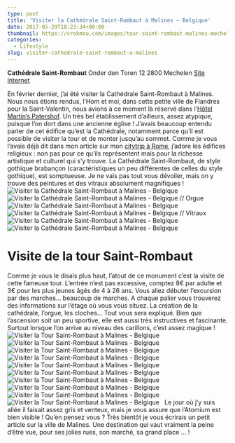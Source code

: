 ```yaml
---
type: post
title: 'Visiter la Cathédrale Saint-Rombaut à Malines – Belgique'
date: 2017-05-29T18:23:34+00:00
thumbnail: https://crokmou.com/images/tour-saint-rombaut-malines-mechelen-flandres-belgique-crokmou-blog-cuisine-voyage-1.jpg
categories:
  - Lifestyle
slug: visiter-cathedrale-saint-rombaut-a-malines
---
```


**Cathédrale Saint-Rombaut**
Onder den Toren 12
2800 Mechelen
[Site Internet](https://toerisme.mechelen.be/montez-au-sommet-de-la-tour-saint-rombaut)

En février dernier, j’ai été visiter la Cathédrale Saint-Rombaut à Malines. Nous nous étions rendus, l’Hom et moi, dans cette petite ville de Flandres pour la Saint-Valentin, nous avions à ce moment là réservé dans l’[Hôtel Martin’s Patershof](http://www.crokmou.com/2017/03/dormir-eglise-hotel-martins-patershof-a-malines-belgique). Un très bel établissement d’ailleurs, assez atypique, puisque l’on dort dans une ancienne église ! J’avais beaucoup entendu parler de cet édifice qu’est la Cathédrale, notamment parce qu’il est possible de visiter la tour et de monter jusqu’au sommet. Comme je vous l’avais déjà dit dans mon article sur mon [citytrip à Rome](https://www.crokmou.com/2017/01/citytrip-a-rome-italie), j’adore les édifices religieux : non pas pour ce qu’ils représentent mais pour la richesse artistique et culturel qui s’y trouve. La Cathédrale Saint-Rombaut, de style gothique brabançon (caractéristiques un peu différentes de celles du style gothique), est somptueuse. Je ne vais pas tout vous dévoiler, mais on y trouve des peintures et des vitraux absolument magnifiques !   ![Visiter la Cathédrale Saint-Rombaut à Malines - Belgique](https://crokmou.com/images/tour-saint-rombaut-malines-mechelen-flandres-belgique-crokmou-blog-cuisine-voyage-1-1_ypkasp.jpg "Visiter la Cathédrale Saint-Rombaut à Malines - Belgique") ![Visiter la Cathédrale Saint-Rombaut à Malines - Belgique // Orgue](https://crokmou.com/images/tour-saint-rombaut-malines-mechelen-flandres-belgique-crokmou-blog-cuisine-voyage-1-2_dcgxz4.jpg "Visiter la Cathédrale Saint-Rombaut à Malines - Belgique // Orgue") ![Visiter la Cathédrale Saint-Rombaut à Malines - Belgique ](https://crokmou.com/images/tour-saint-rombaut-malines-mechelen-flandres-belgique-crokmou-blog-cuisine-voyage-1-3_biyfdz.jpg "Visiter la Cathédrale Saint-Rombaut à Malines - Belgique") ![Visiter la Cathédrale Saint-Rombaut à Malines - Belgique // Vitraux](https://crokmou.com/images/tour-saint-rombaut-malines-mechelen-flandres-belgique-crokmou-blog-cuisine-voyage-1-5_y9dyiw.jpg "Visiter la Cathédrale Saint-Rombaut à Malines - Belgique // Vitraux") ![Visiter la Cathédrale Saint-Rombaut à Malines - Belgique ](https://crokmou.com/images/tour-saint-rombaut-malines-mechelen-flandres-belgique-crokmou-blog-cuisine-voyage-1-4_iyl29m.jpg "Visiter la Cathédrale Saint-Rombaut à Malines - Belgique ")![Visiter la Cathédrale Saint-Rombaut à Malines - Belgique](https://crokmou.com/images/tour-saint-rombaut-malines-mechelen-flandres-belgique-crokmou-blog-cuisine-voyage-1-6_jqu7op.jpg "Visiter la Cathédrale Saint-Rombaut à Malines - Belgique")

# Visite de la tour Saint-Rombaut

Comme je vous le disais plus haut, l’atout de ce monument c’est la visite de cette fameuse tour. L’entrée n’est pas excessive, comptez 8€ par adulte et 3€ pour les plus jeunes âgés de 4 à 26 ans. Vous allez débuter l’excursion par des marches… beaucoup de marches. A chaque palier vous trouverez des informations sur l’étage où vous vous situez. La création de la cathédrale, l’orgue, les cloches… Tout vous sera expliqué. Bien que l’ascension soit un peu sportive, elle est aussi très instructives et fascinante. Surtout lorsque l’on arrive au niveau des carillons, c’est assez magique !     ![Visiter la Tour Saint-Rombaut à Malines - Belgique](https://crokmou.com/images/tour-saint-rombaut-malines-mechelen-flandres-belgique-crokmou-blog-cuisine-voyage-1-7_fu1fik.jpg "Visiter la Tour Saint-Rombaut à Malines - Belgique") ![Visiter la Tour Saint-Rombaut à Malines - Belgique](https://crokmou.com/images/tour-saint-rombaut-malines-mechelen-flandres-belgique-crokmou-blog-cuisine-voyage-1-8_nfsr7k.jpg "Visiter la Tour Saint-Rombaut à Malines - Belgique") ![Visiter la Tour Saint-Rombaut à Malines - Belgique](https://crokmou.com/images/tour-saint-rombaut-malines-mechelen-flandres-belgique-crokmou-blog-cuisine-voyage-1-9_fdnnq8.jpg "Visiter la Tour Saint-Rombaut à Malines - Belgique") ![Visiter la Tour Saint-Rombaut à Malines - Belgique](https://crokmou.com/images/tour-saint-rombaut-malines-mechelen-flandres-belgique-crokmou-blog-cuisine-voyage-1-10_soffev.jpg "Visiter la Tour Saint-Rombaut à Malines - Belgique") ![Visiter la Tour Saint-Rombaut à Malines - Belgique](https://crokmou.com/images/tour-saint-rombaut-malines-mechelen-flandres-belgique-crokmou-blog-cuisine-voyage-1-12_h1mrvc.jpg "Visiter la Tour Saint-Rombaut à Malines - Belgique") ![Visiter la Tour Saint-Rombaut à Malines - Belgique](https://crokmou.com/images/tour-saint-rombaut-malines-mechelen-flandres-belgique-crokmou-blog-cuisine-voyage-1-11_uk2m8d.jpg "Visiter la Tour Saint-Rombaut à Malines - Belgique") ![Visiter la Tour Saint-Rombaut à Malines - Belgique](https://crokmou.com/images/tour-saint-rombaut-malines-mechelen-flandres-belgique-crokmou-blog-cuisine-voyage-1-13_qdr4qp.jpg "Visiter la Tour Saint-Rombaut à Malines - Belgique") ![Visiter la Tour Saint-Rombaut à Malines - Belgique](https://crokmou.com/images/tour-saint-rombaut-malines-mechelen-flandres-belgique-crokmou-blog-cuisine-voyage-1-14_vquftl.jpg "Visiter la Tour Saint-Rombaut à Malines - Belgique") ![Visiter la Tour Saint-Rombaut à Malines - Belgique](https://crokmou.com/images/tour-saint-rombaut-malines-mechelen-flandres-belgique-crokmou-blog-cuisine-voyage-1-16_we2dwp.jpg "Visiter la Tour Saint-Rombaut à Malines - Belgique")![Visiter la Tour Saint-Rombaut à Malines - Belgique](https://crokmou.com/images/tour-saint-rombaut-malines-mechelen-flandres-belgique-crokmou-blog-cuisine-voyage-1-15_nq9zmu.jpg "Visiter la Tour Saint-Rombaut à Malines - Belgique")   Le jour où j’y suis allée il faisait assez gris et venteux, mais je vous assure que l’Atomium est bien visible ! Qu’en pensez vous ? Très bientôt je vous écrirais un petit article sur la ville de Malines. Une destination qui vaut vraiment la peine d’être vue, pour ses jolies rues, son marché, sa grand place … !